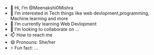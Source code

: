 - 👋 Hi, I’m @Meenakshi0Mishra
- 👀 I’m interested in Tech things like web devlopment,programming, Machine learning and more
- 🌱 I’m currently learning Web Devlopment
- 💞️ I’m looking to collaborate on ...
- 📫 How to reach me 
- 😄 Pronouns: She/her 
- ⚡ Fun fact: ...

<!---

--->
